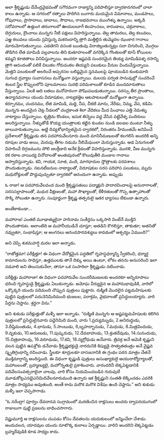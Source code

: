 ﻿అలా శ్రీకృష్ణుడు దేవేంద్రవైభవంతో సగౌరవంగా రాజ్యాన్ని పరిపాలిస్తూ ద్వారకానగరంలో చాలా కాలం ఉన్నాడు. ఆ నగరంలో రత్నాలు పొదిగిన బంగారు మయమైన విమానాలు, మండపాలు, గోపురాలు, ప్రాసాదాలు, డాబాలు, సౌధాలు, రాజభవనాలు ముంగిళ్ళు ఉన్నాయి. అక్కడి సరోవరాలలో ఉత్తుంగ తరంగాలలో ఊయలలూగే కలహంసలు, కారండాలు, చక్రవాకాలు, బెగ్గురులు, క్రౌంచాలు మున్నగు నీటి పక్షులు విహరిస్తున్నాయి. తెల్ల తామరలు, తెల్ల కలువలు, ఎఱ్ఱ కలువలు యందు స్రవిస్తున్న మకరందాన్ని త్రాగి మత్తిల్లిన తుమ్మెదల ఝంకార గానాలు మారుమోగుతున్నాయి. ఎడతెగని వసంత ఋతువు విరాజిల్లుతున్నట్లు సదా చిగురించి, మొగ్గలు తొడిగిన లేత మామిడి పల్లవాలను తిని కుతూహలంతో వగరెక్కిన గొంతులతో కూసే కోయిలల కమ్మని కూజితాలు వినిపిస్తున్నాయి. అందరూ ఇష్టపడె సుందరమైన తియ్య మామిడిపళ్ళ రసాన్ని త్రాగి ఆనందంతో పలికే చిలుకల గోరువంకల తియ్యని పలుకులు వీనుల విందుచేస్తున్నాయి. మెత్తని పలుకులతో అలరించే అప్సరసల బలిష్ఠమైన స్తనములపై పూయబడిన కుంకుమాది సుగంధ ద్రవ్యాల సువాసనలు మనోఙ్ఞంగా వస్తున్నాయి. మలయ పర్వత సానువుల్లో సంచరించే శంబర స్త్రీల కొప్పులలోని పూలమాలలు సురభి పరిమళాలుతో కూడిన మందమారుతాలు వీస్తున్నాయి. ఏలకి ఆది లతలు మనోహరంగా పోషింపబడుతున్నాయి. సరస్సు తీర ప్రాంతాలు, ఉద్యానవనాలు యందు విదూషకుల, నాట్యకత్తెల ఆటపాటలుతో మనోఙ్ఞంగా ఉన్నాయి. కర్పూరము, చందనము, లేత మామిడి, మద్ది, నీప, చీకటి మాను, నేరేడు, నిమ్మ, వేప, కడిమి మున్నగు అందమైన చెట్ల నీడలలో చంద్రకాంత శిలా వేదికలు మీద పింఛాలు ఎత్తి నెమళ్ళు నాట్యాలు చేస్తున్నాయి. కృత్రిమ కొండలు, ఇసుక తిన్నెలు వద్ద వేసిన వట్టివేళ్ళ పందిరులు అలరిస్తున్నాయి. నీళ్ళుతోడే కొయ్య యంత్రాలకు కట్టిన కుండల నుండి జలజల మంటూ నీళ్ళు జాలువారుతున్నాయి. అట్టి దివ్యశోభాన్వితమైన ద్వారకలో, నిరంతరం హేమంతమే అనిపించే ప్రదేశాలలో శ్రీకృష్ణుడు తన పదహారువేలనూరు మంది మానినీమణులతో కలగలిసి అందరికి అన్ని రూపుల వాడు అయి, మెరుపు తీగల నడుమ నీలిమేఘంలా మెరుస్తున్నాడు. ఆడ ఏనుగులతో విహరించే దిగ్గజమును పోలి జలక్రీడాది అనేక క్రీడలతో విహరిస్తున్నాడు. మురళి, వీణ మున్నగు రక రకాల వాయిద్య వినోదాలతో అంతఃపురంలో కొలువుతీరి మంజుల గానాలు ఆస్వాదిస్తున్నాడు. కవి, గాయక, సూత, వంది, మాగధాదుల స్తోత్రాలకు పరవశాలు పొందుతున్నాడు. నటనటీజనుల నాట్యాలతో, విదూషకుల సరస పరిహాస పలుకులు, మృదు మధురోక్తులతో పొద్దుపుచ్చుతూ ద్వారకలో ఆనందంగా ఉన్నాడు. అప్పుడు 

ఓ రాజా! ఆ పదహారువేలవంద మంది శ్రీకృష్ణసతులు పద్మాక్షుని పాదారవిందాలపై అనురాగాలతో, సరససల్లాపాలుతో, మధుర వీక్షణలతో, మహా సౌఖ్యాలతో, కేళీరతులతో గొప్ప ఉత్సాహాలతో సొక్కి సోలుతూ ఉన్నారు. సంపూర్ణంగా శ్రీకృష్ణ తత్పరులై ఇతర ధ్యాసలు లేకుండా ఉన్నారు. 

అంతేకాకుండా... 

మహారాజ! ఎంతటి మూఢాత్ములైనా హరినామ సంకీర్తనం ఒక్కసారి వింటేనే ముక్తిని పొందుతారుట. అలాంటిది ఆ మహానీయుడినే చూస్తూ; అతడిని కౌగలిస్తూ, తాకుతూ; అతనితో నవ్వుతూ, సంభాషిస్తూ; ఆ అంగనలు ఆనందపారవశ్యులు కావడంలో ఆశ్చర్యం ఏముంది?” 

అని చెప్పి శుకమహర్షి మరల ఇలా అన్నాడు. 

“రాజోత్తమా! పరీక్షిత్తూ! ఈ విధంగా వేదోక్తమైన పద్ధతిలో గృహస్థధర్మాన్ని స్వీకరించి, ధర్మార్ధ కామాదులను సాధిస్తూ, ఉత్తములకు తానే దిక్కు అయి ఉంటూ, లోకం తనను అనుసరించి ఇలా నడవాలి అని తెలుసుకునేలా, తానూ ఒక సంసారిలా శ్రీకృష్ణుడు నటించాడు. 

పరీక్షిత్తు మహారాజా! ఈ విధంగా పదహారువేల సుందరీమణులకు అందరకూ అన్నిరూపాలు ధరించి గృహస్థుడై శ్రీకృష్ణుడు ఏలుకున్నాడు. అమోఘ వీర్యుడైన ఆ మహానుభావుడికి, వారిలో ఒక్కొక్కరి యందు పదిమంది చొప్పున పుత్రులు పుట్టారు. రుక్మిణి మొదలైన పట్టమహిషులకు పుట్టిన పుత్రులలో పదునెనిమిదిమంది భుజబల, పరాక్రమ, వైభవాలతో ప్రసిద్ధులయ్యారు. వారి పేర్లను చెప్తాను. శ్రద్ధగా విను.” 

అని శుకుడు పరీక్షుత్తుతో మళ్ళీ ఇలా అన్నాడు. “రుక్మిణి మున్నగు ఆ అష్టపట్టమహిషలకు కలిగిన పుత్రులలో ప్రసిద్ధులైనవారు పద్దెనిమిది మంది, వారు 1.ప్రద్యుమ్నుడు, 2.అనిరుద్ధుడు, 3.దీప్తిమంతుడు, 4.భానుడు, 5.సాంబుడు, 6,బృహద్భానుడు, 7.మధుడు, 8.మిత్రవిందుడు, 9.వృకుడు, 10.అరుణుడు, 11.పుష్కరుడు, 12.దేవబాహుడు, 13.శ్రుతదేవుడు, 14.సునందుడు, 15.చిత్రబాహువు, 16.వరూధుడు, 17.కవి, 18.న్యగ్రోధుడు అనేవారు. త్రివక్ర అనే ఆమెకి కృష్ణుని వలన పుట్టిన ఉపశ్లోకు డనేవాడు శ్రీకృష్ణభక్తుడై నారదునికి శిష్యుడై సాత్వతతంత్రం అనే వైష్ణవ స్మృతిగ్రంథాన్ని రచించాడు. స్త్రీలకూ శూద్రులకూ దాసజనానికి ఈ గ్రంథం పఠన మాత్రం చేతనే ముక్తిమార్గాన్ని అందిస్తుంది. ఈ విధంగా కృష్ణుడి పుత్రులు అసంఖ్యాకులై ఆయురార్యోగ్యాలతో, మహాబలంతో, బ్రహ్మణ్యులై, మహోన్నతులై ప్రకాశించారు. వారందరినీ లెక్కపెట్టడానికి పదివేలసంవత్సరాలైనా చాలవు. వారి కోసం నియమించబడిన గురువులే మూడుకోట్లఎనభైఎనిమిదివేలనూరుమంది ఉన్నారు ఇక శ్రీకృష్ణుని సంతతి లెక్కించడం ఎవరికి మాత్రం సాధ్యము అవుతుంది. అంతే కాదు మరొక మరొక విశేషం ఉంది చెప్తాను.” అని శుకుడు మళ్ళీ ఇలా చెప్పసాగాడు. 

“ఓ నరేంద్రా! పూర్వం దేవదానవ సంగ్రామంలో మరణించిన రాక్షసులు అందరు ద్వాపరయుగంలో రాజులుగా పుట్టి ప్రజలను బాధించసాగారు. 

విష్ణుమూర్తి ఆ రాక్షసులను చంపడం కోసం దేవతలను యదుకులంలో జన్మించేలా చేశాడు. అందువలన, యాదవుల యందు నూటొక్క కులాలు ఏర్పడ్డాయి. వారిని అందరిని లెక్కపెట్టడం బ్రహ్మదేవుడికి కూడ సాధ్యం కాదు. 


